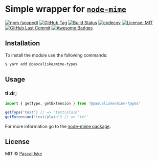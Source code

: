 # Simple wrapper for [`node-mime`](https://github.com/broofa/node-mime)

[![npm (scoped)](https://img.shields.io/npm/v/@pascaliske/mime-types.svg?style=flat-square)](https://www.npmjs.com/package/@pascaliske/mime-types) [![GitHub Tag](https://img.shields.io/github/tag/pascaliske/mime-types.svg?style=flat-square)](https://github.com/pascaliske/mime-types) [![Build Status](https://img.shields.io/github/workflow/status/pascaliske/mime-types/Test%20package/master?label=test&style=flat-square)](https://github.com/pascaliske/mime-types/actions) [![codecov](https://codecov.io/gh/pascaliske/mime-types/branch/develop/graph/badge.svg)](https://codecov.io/gh/pascaliske/mime-types) [![License: MIT](https://img.shields.io/badge/License-MIT-blue.svg?style=flat-square)](https://opensource.org/licenses/MIT) [![GitHub Last Commit](https://img.shields.io/github/last-commit/pascaliske/mime-types?style=flat-square)](https://github.com/pascaliske/mime-types) [![Awesome Badges](https://img.shields.io/badge/badges-awesome-green.svg?style=flat-square)](https://github.com/Naereen/badges)

## Installation

To install the module use the following commands:

```bash
$ yarn add @pascaliske/mime-types
```

## Usage

### tl:dr;

```typescript
import { getType, getExtension } from '@pascaliske/mime-types'

getType('text') // => 'text/plain'
getExtension('text/plain') // => 'txt'
```

For more information go to the [node-mime package](https://github.com/broofa/node-mime).

## License

MIT © [Pascal Iske](https://pascaliske.dev)
